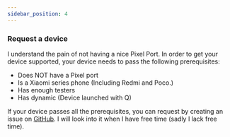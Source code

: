 ```yaml
---
sidebar_position: 4
---
```


### Request a device ###

I understand the pain of not having a nice Pixel Port. In order to get your device supported, your device needs to pass the following prerequisites:

- Does NOT have a Pixel port
- Is a Xiaomi series phone (Including Redmi and Poco.)
- Has enough testers 
- Has dynamic (Device launched with Q)

If your device passes all the prerequisites, you can request by creating an issue on [GitHub](https://github.com/JamieHoSzeYui/pixel-infra). I will look into it when I have free time (sadly I lack free time).